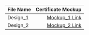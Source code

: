 | File Name     | Certificate Mockup |
| :---          |       ----:        |    
| Design_1     |  [Mockup_1 Link](https://drive.google.com/drive/folders/1FEQUV5YTw2fZbl0DNuZ9EZfm62d2rTrX)| 
| Design_2     |  [Mockup_2 Link](https://drive.google.com/drive/folders/1cyxrxk3OxRaiGxeFR50eVibHi-dSyth7)|
